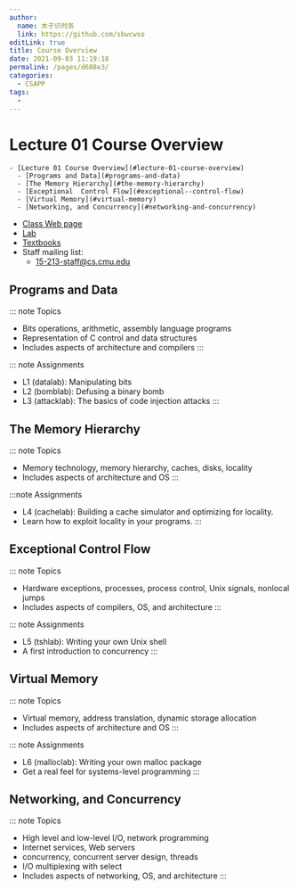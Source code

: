 ```yaml
---
author: 
  name: 木子识时务
  link: https://github.com/sbwcwso
editLink: true
title: Course Overview
date: 2021-09-03 11:19:18
permalink: /pages/d608e3/
categories: 
  - CSAPP
tags: 
  - 
---
```


# Lecture 01 Course Overview

```markmap
- [Lecture 01 Course Overview](#lecture-01-course-overview)
  - [Programs and Data](#programs-and-data)
  - [The Memory Hierarchy](#the-memory-hierarchy)
  - [Exceptional  Control Flow](#exceptional--control-flow)
  - [Virtual Memory](#virtual-memory)
  - [Networking, and Concurrency](#networking-and-concurrency)
```


* [Class Web page](http://www.cs.cmu.edu/afs/cs/academic/class/15213-s21/www/schedule.html)
* [Lab](http://csapp.cs.cmu.edu/3e/labs.html)
* [Textbooks](https://csapp.cs.cmu.edu)
* Staff mailing list:
  * 15-213-staff@cs.cmu.edu

## Programs and Data

::: note Topics
* Bits operations, arithmetic, assembly language programs
* Representation of C control and data structures
* Includes aspects of architecture and compilers
:::

::: note Assignments
* L1 (datalab): Manipulating bits
* L2 (bomblab): Defusing a binary bomb
* L3 (attacklab): The basics of code injection attacks
:::

## The Memory Hierarchy

::: note Topics
* Memory technology, memory hierarchy, caches, disks, locality
* Includes aspects of architecture and OS
:::

:::note Assignments
* L4 (cachelab): Building a cache simulator and optimizing for locality.
* Learn how to exploit locality in your programs. 
:::

## Exceptional  Control Flow

::: note Topics
* Hardware exceptions, processes, process control, Unix signals, nonlocal jumps
* Includes aspects of compilers, OS, and architecture
:::

::: note Assignments
* L5 (tshlab): Writing your own Unix shell
* A first introduction to concurrency
:::

## Virtual Memory

::: note Topics
* Virtual memory, address translation, dynamic storage allocation
* Includes aspects of architecture and OS
:::

::: note Assignments
* L6 (malloclab): Writing your own malloc package
* Get a real feel for systems-level programming
:::

## Networking, and Concurrency

::: note Topics
* High level and low-level I/O, network programming
* Internet services, Web servers
* concurrency, concurrent server design, threads
* I/O multiplexing with select
* Includes aspects of networking, OS, and architecture
:::


